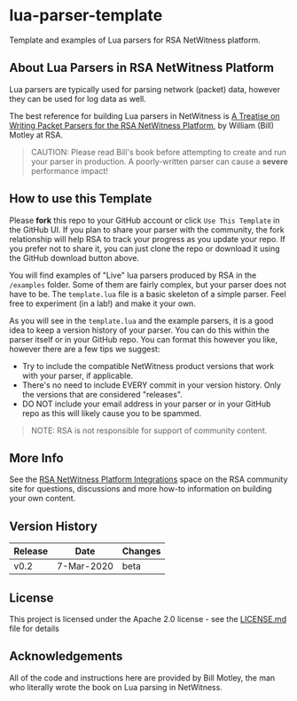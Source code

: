 # lua-parser-template

Template and examples of Lua parsers for RSA NetWitness platform.

## About Lua Parsers in RSA NetWitness Platform

Lua parsers are typically used for parsing network (packet) data, however they can be used for log data as well.

The best reference for building Lua parsers in NetWitness is [A Treatise on Writing Packet Parsers for the RSA NetWitness Platform][], by William (Bill) Motley at RSA.

> CAUTION: Please read Bill's book before attempting to create and run your parser in production.  A poorly-written parser can cause a **severe** performance impact!

## How to use this Template

Please **fork** this repo to your GitHub account or click `Use This Template` in the GitHub UI.  If you plan to share your parser with the community, the fork relationship will help RSA to track your progress as you update your repo.  If you prefer not to share it, you can just clone the repo or download it using the GitHub download button above.

You will find examples of "Live" lua parsers produced by RSA in the `/examples` folder.  Some of them are fairly complex, but your parser does not have to be.  The `template.lua` file is a basic skeleton of a simple parser.  Feel free to experiment (in a lab!) and make it your own.

As you will see in the `template.lua` and the example parsers, it is a good idea to keep a version history of your parser.  You can do this within the parser itself or in your GitHub repo.  You can format this however you like, however there are a few tips we suggest:

* Try to include the compatible NetWitness product versions that work with your parser, if applicable.
* There's no need to include EVERY commit in your version history.  Only the versions that are considered "releases".
* DO NOT include your email address in your parser or in your GitHub repo as this will likely cause you to be spammed.

> NOTE: RSA is not responsible for support of community content.

## More Info

See the [RSA NetWitness Platform Integrations][] space on the RSA community site for questions, discussions and more how-to information on building your own content.

## Version History

| Release | Date       | Changes |
| ------- | ---------- | ------- |
| v0.2    | 7-Mar-2020 | beta    |

## License

This project is licensed under the Apache 2.0 license - see the [LICENSE.md][] file for details

## Acknowledgements

All of the code and instructions here are provided by Bill Motley, the man who literally wrote the book on Lua parsing in NetWitness.

[A Treatise on Writing Packet Parsers for the RSA NetWitness Platform]: https://community.rsa.com/docs/DOC-41370
[RSA Link Content Catalog]: https://community.rsa.com/community/products/netwitness/integrations/catalog
[LICENSE.md]: https://github.com/netwitness/lua-parser-template/blob/master/LICENSE
[RSA NetWitness Platform Integrations]: https://community.rsa.com/community/products/netwitness/integrations

